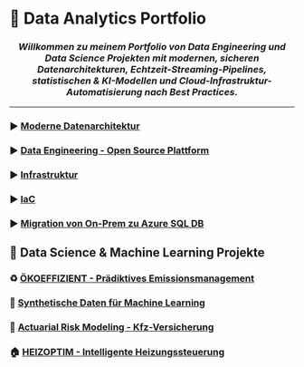 # 💼 Data Analytics Portfolio

<h3 align="center">
  <i>Willkommen zu meinem Portfolio von Data Engineering und Data Science Projekten mit modernen, sicheren Datenarchitekturen, Echtzeit-Streaming-Pipelines, statistischen & KI-Modellen und Cloud-Infrastruktur-Automatisierung nach Best Practices.</i>
</h3>

---

### ▶️ [Moderne Datenarchitektur](./projects-Data-Analytics/project-1-Data-architecture/)

### ▶️ [Data Engineering - Open Source Plattform](./projects-Data-Analytics/project-2-Data-Engineering/)

### ▶️ [Infrastruktur](./projects-Data-Analytics/project-3-Infrastruktur/)

### ▶️ [IaC](./projects-Data-Analytics/terraform/)
### ▶️ [Migration von On-Prem zu Azure SQL DB](./projects-Data-Analytics/On-Prem_to_AzureSQL/)


## 🤖 Data Science & Machine Learning Projekte


### ♻️ [ÖKOEFFIZIENT - Prädiktives Emissionsmanagement](./projects-Data-Analytics/project-4-ÖKOEFFIZIENT/README.md)

### 🔬 [Synthetische Daten für Machine Learning](./projects-Data-Analytics/project-4-ÖKOEFFIZIENT/README.md)

### 🚗 [Actuarial Risk Modeling - Kfz-Versicherung](./projects-Data-Analytics/project-4-ÖKOEFFIZIENT/README.md)

### 🏠 [HEIZOPTIM - Intelligente Heizungssteuerung](./projects-Data-Analytics/project-4-ÖKOEFFIZIENT/README.md)
